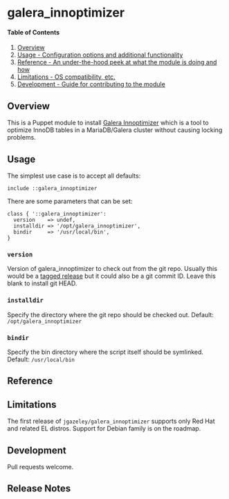 # galera_innoptimizer

#### Table of Contents

1. [Overview](#overview)
2. [Usage - Configuration options and additional functionality](#usage)
3. [Reference - An under-the-hood peek at what the module is doing and how](#reference)
4. [Limitations - OS compatibility, etc.](#limitations)
5. [Development - Guide for contributing to the module](#development)

## Overview

This is a Puppet module to install [Galera Innoptimizer](https://github.com/deimosfr/galera_innoptimizer)
which is a tool to optimize InnoDB tables in a MariaDB/Galera cluster without
causing locking problems.

## Usage

The simplest use case is to accept all defaults:

```puppet
include ::galera_innoptimizer
```

There are some parameters that can be set:

```puppet
class { '::galera_innoptimizer':
  version    => undef,
  installdir => '/opt/galera_innoptimizer',
  bindir     => '/usr/local/bin',
}
```

### `version`

Version of galera_innoptimizer to check out from the git repo. Usually this would be a
[tagged release](https://github.com/deimosfr/galera_innoptimizer/releases) but it could
also be a git commit ID. Leave this blank to install git HEAD.

### `installdir`

Specify the directory where the git repo should be checked out. Default: `/opt/galera_innoptimizer`

### `bindir`

Specify the bin directory where the script itself should be symlinked. Default: `/usr/local/bin`


## Reference

## Limitations

The first release of `jgazeley/galera_innoptimizer` supports only Red Hat and
related EL distros. Support for Debian family is on the roadmap.

## Development

Pull requests welcome.

## Release Notes
